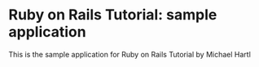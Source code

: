 # Ruby on Rails Tutorial: sample application

This is the sample application for Ruby on Rails Tutorial by Michael Hartl
